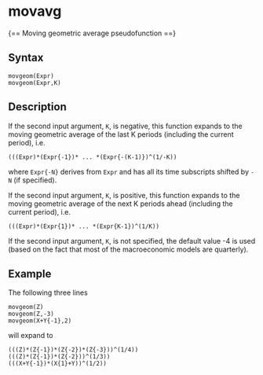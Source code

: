 # movavg

{== Moving geometric average pseudofunction ==}

## Syntax

    movgeom(Expr)
    movgeom(Expr,K)

## Description

If the second input argument, `K`, is negative, this function expands to
the moving geometric average of the last K periods (including the current
period), i.e.

    (((Expr)*(Expr{-1})* ... *(Expr{-(K-1)})^(1/-K))

where `Expr{-N}` derives from `Expr` and has all its time subscripts
shifted by `-N` (if specified).

If the second input argument, `K`, is positive, this function expands to
the moving geometric average of the next K periods ahead (including the
current period), i.e.

    (((Expr)*(Expr{1})* ... *(Expr{K-1})^(1/K))

If the second input argument, `K`, is not specified, the default value -4
is used (based on the fact that most of the macroeconomic models are
quarterly).

## Example

The following three lines

    movgeom(Z)
    movgeom(Z,-3)
    movgeom(X+Y{-1},2)

will expand to

    (((Z)*(Z{-1})*(Z{-2})*(Z{-3}))^(1/4))
    (((Z)*(Z{-1})*(Z{-2}))^(1/3))
    (((X+Y{-1})*(X{1}+Y))^(1/2))




